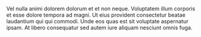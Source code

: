 Vel nulla animi dolorem dolorum et et non neque. Voluptatem illum corporis et esse dolore tempora ad magni. Ut eius provident consectetur beatae laudantium qui qui commodi. Unde eos quas est sit voluptate aspernatur ipsam. At libero consequatur sed autem iure aliquam nesciunt omnis fuga.